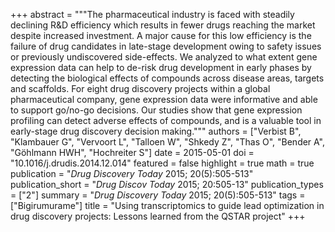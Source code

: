 +++
abstract = """The pharmaceutical industry is faced with steadily declining R&D efficiency which results in fewer drugs reaching the market despite increased investment. A major cause for this low efficiency is the failure of drug candidates in late-stage development owing to safety issues or previously undiscovered side-effects. We analyzed to what extent gene expression data can help to de-risk drug development in early phases by detecting the biological effects of compounds across disease areas, targets and scaffolds. For eight drug discovery projects within a global pharmaceutical company, gene expression data were informative and able to support go/no-go decisions. Our studies show that gene expression profiling can detect adverse effects of compounds, and is a valuable tool in early-stage drug discovery decision making."""
authors = ["Verbist B", "Klambauer G", "Vervoort L", "Talloen W", "Shkedy Z", "Thas O", "Bender A", "Göhlmann HWH", "Hochreiter S"]
date = 2015-05-01
doi = "10.1016/j.drudis.2014.12.014"
featured = false
highlight = true
math = true
publication = "*Drug Discovery Today* 2015; 20(5):505-513"
publication_short = "*Drug Discov Today* 2015; 20:505-13"
publication_types = ["2"]
summary = "*Drug Discovery Today* 2015; 20(5):505-513"
tags = ["Bigirumurame"]
title = "Using transcriptomics to guide lead optimization in drug discovery projects: Lessons learned from the QSTAR project"
+++
